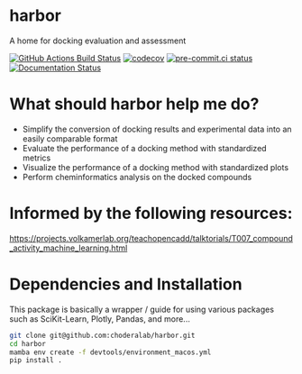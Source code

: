 harbor
======
A home for docking evaluation and assessment


[![GitHub Actions Build Status](https://github.com/choderalab/harbor/workflows/harbor-ci.yaml/badge.svg)](https://github.com/choderalab/harbor/actions?query=workflow%3ACI+branch%3Amain)
[![codecov](https://codecov.io/gh/choderalab/harbor/graph/badge.svg?token=V6EZKD9L2F)](https://codecov.io/gh/choderalab/harbor)
[![pre-commit.ci status](https://results.pre-commit.ci/badge/github/choderalab/harbor/main.svg)](https://results.pre-commit.ci/latest/github/choderalab/harbor/main)
[![Documentation Status](https://readthedocs.org/projects/harbor/badge/?version=latest)](https://harbor.readthedocs.io/en/latest/?badge=latest)

# What should harbor help me do?
* Simplify the conversion of docking results and experimental data into an easily comparable format
* Evaluate the performance of a docking method with standardized metrics
* Visualize the performance of a docking method with standardized plots
* Perform cheminformatics analysis on the docked compounds

# Informed by the following resources:
https://projects.volkamerlab.org/teachopencadd/talktorials/T007_compound_activity_machine_learning.html

# Dependencies and Installation
This package is basically a wrapper / guide for using various packages such as SciKit-Learn, Plotly, Pandas, and more...

```bash
git clone git@github.com:choderalab/harbor.git
cd harbor
mamba env create -f devtools/environment_macos.yml
pip install .
```
